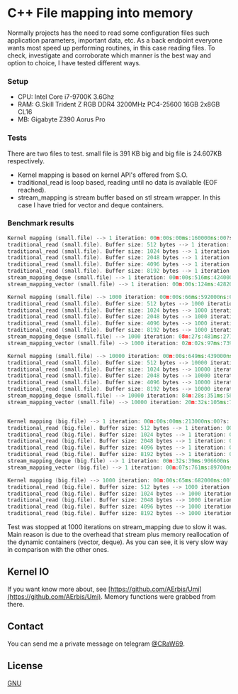 # C++ File mapping into memory

Normally projects has the need to read some configuration files such application parameters, important data, etc. As a back endpoint
everyone wants most speed up performing routines, in this case reading files. To check, investigate and corroborate which manner is the
best way and option to choice, I have tested different ways.

### **Setup**

- CPU: Intel Core i7-9700K 3.6Ghz
- RAM: G.Skill Trident Z RGB DDR4 3200MHz PC4-25600 16GB 2x8GB CL16
- MB: Gigabyte Z390 Aorus Pro

### **Tests**

There are two files to test. small file is 391 KB big and big file is 24.607KB respectively.

- Kernel mapping is based on kernel API's offered from S.O.
- traditional_read is loop based, reading until no data is available (EOF reached).
- stream_mapping is stream buffer based on stl stream wrapper. In this case I have tried for vector and deque containers.

### **Benchmark results**

```cpp
Kernel mapping (small.file) --> 1 iteration: 00m:00s:00ms:160000ns:00?s:
traditional_read (small.file). Buffer size: 512 bytes --> 1 iteration: 00m:00s:00ms:495000ns:00?s:
traditional_read (small.file). Buffer size: 1024 bytes --> 1 iteration: 00m:00s:00ms:274000ns:00?s:
traditional_read (small.file). Buffer size: 2048 bytes --> 1 iteration: 00m:00s:00ms:231000ns:00?s:
traditional_read (small.file). Buffer size: 4096 bytes --> 1 iteration: 00m:00s:00ms:212000ns:00?s:
traditional_read (small.file). Buffer size: 8192 bytes --> 1 iteration: 00m:00s:00ms:206000ns:00?s:
stream_mapping_deque (small.file) --> 1 iteration: 00m:00s:516ms:424000ns:00?s:
stream_mapping_vector (small.file) --> 1 iteration: 00m:00s:124ms:428200ns:00?s:

Kernel mapping (small.file) --> 1000 iteration: 00m:00s:66ms:592000ns:00?s:
traditional_read (small.file). Buffer size: 512 bytes --> 1000 iteration: 00m:00s:294ms:864000ns:00?s:
traditional_read (small.file). Buffer size: 1024 bytes --> 1000 iteration: 00m:00s:239ms:86000ns:00?s:
traditional_read (small.file). Buffer size: 2048 bytes --> 1000 iteration: 00m:00s:205ms:902000ns:00?s:
traditional_read (small.file). Buffer size: 4096 bytes --> 1000 iteration: 00m:00s:192ms:53000ns:00?s:
traditional_read (small.file). Buffer size: 8192 bytes --> 1000 iteration: 00m:00s:184ms:625000ns:00?s:
stream_mapping_deque (small.file) --> 1000 iteration: 08m:27s:481ms:271900ns:00?s:
stream_mapping_vector (small.file) --> 1000 iteration: 02m:02s:97ms:739500ns:00?s:

Kernel mapping (small.file) --> 10000 iteration: 00m:00s:649ms:439000ns:00?s:
traditional_read (small.file). Buffer size: 512 bytes --> 10000 iteration: 00m:02s:884ms:373000ns:00?s:
traditional_read (small.file). Buffer size: 1024 bytes --> 10000 iteration: 00m:02s:294ms:856000ns:00?s:
traditional_read (small.file). Buffer size: 2048 bytes --> 10000 iteration: 00m:02s:15ms:295000ns:00?s:
traditional_read (small.file). Buffer size: 4096 bytes --> 10000 iteration: 00m:01s:932ms:788000ns:00?s:
traditional_read (small.file). Buffer size: 8192 bytes --> 10000 iteration: 00m:01s:834ms:6000ns:00?s:
stream_mapping_deque (small.file) --> 10000 iteration: 84m:28s:351ms:587200ns:00?s:
stream_mapping_vector (small.file) --> 10000 iteration: 20m:32s:105ms:739000ns:00?s:


Kernel mapping (big.file) --> 1 iteration: 00m:00s:00ms:213000ns:00?s:
traditional_read (big.file). Buffer size: 512 bytes --> 1 iteration: 00m:00s:19ms:635000ns:00?s:
traditional_read (big.file). Buffer size: 1024 bytes --> 1 iteration: 00m:00s:15ms:968000ns:00?s:
traditional_read (big.file). Buffer size: 2048 bytes --> 1 iteration: 00m:00s:13ms:960000ns:00?s:
traditional_read (big.file). Buffer size: 4096 bytes --> 1 iteration: 00m:00s:13ms:643000ns:00?s:
traditional_read (big.file). Buffer size: 8192 bytes --> 1 iteration: 00m:00s:12ms:875000ns:00?s:
stream_mapping_deque (big.file) --> 1 iteration: 00m:32s:39ms:906600ns:00?s:
stream_mapping_vector (big.file) --> 1 iteration: 00m:07s:761ms:89700ns:00?s:

Kernel mapping (big.file) --> 1000 iteration: 00m:00s:65ms:682000ns:00?s:
traditional_read (big.file). Buffer size: 512 bytes --> 1000 iteration: 00m:19s:296ms:127000ns:00?s:
traditional_read (big.file). Buffer size: 1024 bytes --> 1000 iteration: 00m:15s:614ms:265000ns:00?s:
traditional_read (big.file). Buffer size: 2048 bytes --> 1000 iteration: 00m:13s:792ms:902000ns:00?s:
traditional_read (big.file). Buffer size: 4096 bytes --> 1000 iteration: 00m:13s:470ms:364000ns:00?s:
traditional_read (big.file). Buffer size: 8192 bytes --> 1000 iteration: 00m:12s:945ms:756000ns:00?s:
```

Test was stopped at 1000 iterations on stream_mapping due to slow it was. Main reason is due to the overhead that stream plus memory reallocation of the dynamic containers (vector, deque).
As you can see, it is very slow way in comparison with the other ones.

## Kernel IO

If you want know more about, see [https://github.com/AErbis/Umi](https://github.com/AErbis/Umi).
Memory functions were grabbed from there.

## Contact

You can send me a private message on telegram [@CRaW69](https://t.me/CRaW69).

## License

[GNU](LICENSE.md)











